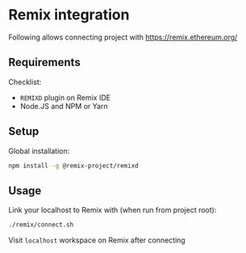 # Remix integration

Following allows connecting project with https://remix.ethereum.org/

## Requirements

Checklist:
- `REMIXD` plugin on Remix IDE
- Node.JS and NPM or Yarn

## Setup

Global installation:
```sh
npm install -g @remix-project/remixd
```

## Usage

Link your localhost to Remix with (when run from project root):
```sh
./remix/connect.sh
```

Visit `localhost` workspace on Remix after connecting
